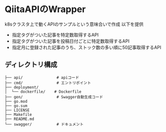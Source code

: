 # QiitaAPIのWrapper

k8sクラスタ上で動くAPIのサンプルという意味合いで作成
以下を提供

- 指定タグがついた記事を特定数取得するAPI
- 指定タグがついた記事を投稿日付ごとに特定数取得するAPI
- 指定月に登録された記事のうち、ストック数の多い順に50記事取得するAPI

## ディレクトリ構成

```text
├── api/               # apiコード
├── cmd/               # エントリポイント
├── deployment/
│  └── dockerfile/    # Dockerfile
├── gen/               # Swagger自動生成コード
├── go.mod
├── go.sum
├── LICENSE
├── Makefile
├── README.md
└── swagger/           # ドキュメント
```
